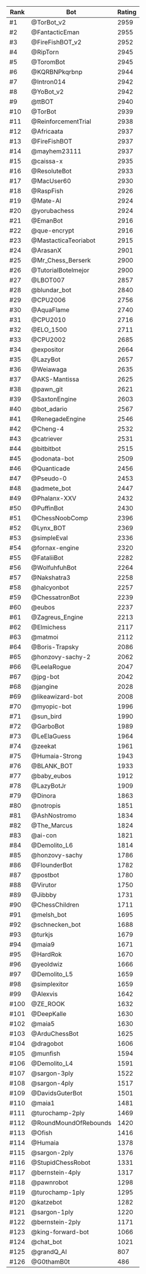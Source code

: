 Rank|Bot|Rating
---|---|---
#1|@TorBot_v2|2959
#2|@FantacticEman|2955
#3|@FireFishBOT_v2|2952
#4|@RipTorn|2945
#5|@ToromBot|2945
#6|@KQRBNPkqrbnp|2944
#7|@Intron014|2942
#8|@YoBot_v2|2942
#9|@ttBOT|2940
#10|@TorBot|2939
#11|@ReinforcementTrial|2938
#12|@Africaata|2937
#13|@FireFishBOT|2937
#14|@mayhem23111|2937
#15|@caissa-x|2935
#16|@ResoluteBot|2933
#17|@MacUser60|2930
#18|@RaspFish|2926
#19|@Mate-AI|2924
#20|@yorubachess|2924
#21|@EmanBot|2916
#22|@que-encrypt|2916
#23|@MastacticaTeoriabot|2915
#24|@ArasanX|2901
#25|@Mr_Chess_Berserk|2900
#26|@TutorialBotelmejor|2900
#27|@LBOT007|2857
#28|@blundar_bot|2840
#29|@CPU2006|2756
#30|@AquaFlame|2740
#31|@CPU2010|2716
#32|@ELO_1500|2711
#33|@CPU2002|2685
#34|@expositor|2664
#35|@LazyBot|2657
#36|@Weiawaga|2635
#37|@AKS-Mantissa|2625
#38|@pawn_git|2621
#39|@SaxtonEngine|2603
#40|@bot_adario|2567
#41|@RenegadeEngine|2546
#42|@Cheng-4|2532
#43|@catriever|2531
#44|@bitbitbot|2515
#45|@odonata-bot|2509
#46|@Quanticade|2456
#47|@Pseudo-0|2453
#48|@admete_bot|2447
#49|@Phalanx-XXV|2432
#50|@PuffinBot|2430
#51|@ChessNoobComp|2396
#52|@Lynx_BOT|2369
#53|@simpleEval|2336
#54|@fornax-engine|2320
#55|@FataliiBot|2282
#56|@WolfuhfuhBot|2264
#57|@Nakshatra3|2258
#58|@halcyonbot|2257
#59|@ChessatronBot|2239
#60|@eubos|2237
#61|@Zagreus_Engine|2213
#62|@Elmichess|2117
#63|@matmoi|2112
#64|@Boris-Trapsky|2086
#65|@honzovy-sachy-2|2062
#66|@LeelaRogue|2047
#67|@jpg-bot|2042
#68|@jangine|2028
#69|@likeawizard-bot|2008
#70|@myopic-bot|1996
#71|@sun_bird|1990
#72|@GarboBot|1989
#73|@LeElaGuess|1964
#74|@zeekat|1961
#75|@Humaia-Strong|1943
#76|@BLANK_BOT|1933
#77|@baby_eubos|1912
#78|@LazyBotJr|1909
#79|@Dinora|1863
#80|@notropis|1851
#81|@AshNostromo|1834
#82|@The_Marcus|1824
#83|@ai-con|1821
#84|@Demolito_L6|1814
#85|@honzovy-sachy|1786
#86|@FlounderBot|1782
#87|@postbot|1780
#88|@Virutor|1750
#89|@Jibbby|1731
#90|@ChessChildren|1711
#91|@melsh_bot|1695
#92|@schnecken_bot|1688
#93|@turkjs|1679
#94|@maia9|1671
#95|@HardRok|1670
#96|@yeoldwiz|1666
#97|@Demolito_L5|1659
#98|@simplexitor|1659
#99|@Alexvis|1642
#100|@ZE_ROOK|1632
#101|@DeepKalle|1630
#102|@maia5|1630
#103|@ArduChessBot|1625
#104|@dragobot|1606
#105|@munfish|1594
#106|@Demolito_L4|1591
#107|@sargon-3ply|1522
#108|@sargon-4ply|1517
#109|@DavidsGuterBot|1501
#110|@maia1|1481
#111|@turochamp-2ply|1469
#112|@RoundMoundOfRebounds|1420
#113|@Ofish|1416
#114|@Humaia|1378
#115|@sargon-2ply|1376
#116|@StupidChessRobot|1331
#117|@bernstein-4ply|1317
#118|@pawnrobot|1298
#119|@turochamp-1ply|1295
#120|@katzebot|1282
#121|@sargon-1ply|1220
#122|@bernstein-2ply|1171
#123|@king-forward-bot|1066
#124|@chat_bot|1021
#125|@grandQ_AI|807
#126|@G0thamB0t|486
